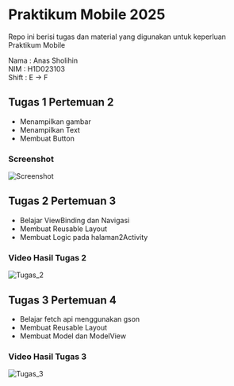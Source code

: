 # Praktikum Mobile 2025

Repo ini berisi tugas dan material yang digunakan untuk keperluan Praktikum Mobile

Nama : Anas Sholihin <br>
NIM : H1D023103 <br>
Shift : E -> F

## Tugas 1 Pertemuan 2

- Menampilkan gambar
- Menampilkan Text
- Membuat Button

### Screenshot

![Screenshot](https://github.com/anasshin/praktikum-mobile103/blob/main/docs/Tugas_1.png)

## Tugas 2 Pertemuan 3

- Belajar ViewBinding dan Navigasi
- Membuat Reusable Layout
- Membuat Logic pada halaman2Activity

### Video Hasil Tugas 2

![Tugas_2](https://github.com/anasshin/praktikum-mobile103/blob/main/docs/tugas_2.gif)

## Tugas 3 Pertemuan 4

- Belajar fetch api menggunakan gson
- Membuat Reusable Layout
- Membuat Model dan ModelView

### Video Hasil Tugas 3

![Tugas_3](https://github.com/anasshin/praktikum-mobile103/blob/main/docs/Tugas_3.gif)
